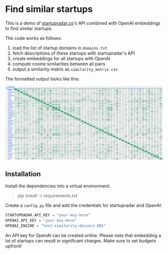# Find similar startups

This is a demo of [startupradar.co](https://startupradar.co)'s API 
combined with OpenAI embeddings
to find similar startups.

The code works as follows:
1. load the list of startup domains in `domains.txt`
2. fetch descriptions of these startups with startupradar's API
3. create embeddings for all startups with OpenAI
4. compute cosine similarities between all pairs
5. output a similarity matrix as `similarity_matrix.csv`

The formatted output looks like this:

![](.github/screenshot.png)

## Installation

Install the dependencies into a virtual environment.

> pip install -r requirements.txt

Create a `config.py` file and add the credentials for startupradar and OpenAI:
```python
STARTUPRADAR_API_KEY = "your-key-here"
OPENAI_API_KEY = "your-key-here"
OPENAI_ENGINE = "text-similarity-davinci-001"
```

An API key for OpenAI can be created online.
Please note that embedding a lot of startups can result in significant charges.
Make sure to set budgets upfront!
